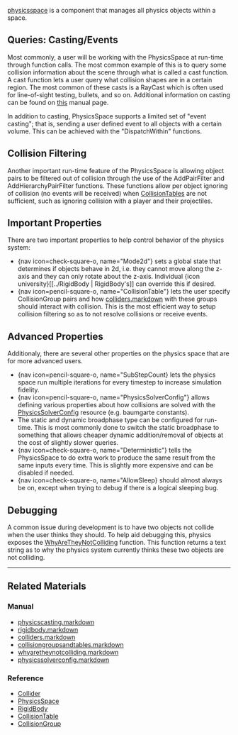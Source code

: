 [physicsspace](https://github.com/ZilchEngine/ZilchDocs/blob/master/code_reference/class_reference/physicsspace.markdown) is a component that manages all physics objects within a space.

 ##  Queries: Casting/Events
Most commonly, a user will be working with the PhysicsSpace at run-time through function calls. The most common example of this is to query some collision information about the scene through what is called a cast function. A cast function lets a user query what collision shapes are in a certain region. The most common of these casts is a RayCast which is often used for line-of-sight testing, bullets, and so on. Additional information on casting can be found on [this](https://github.com/ZilchEngine/ZilchDocs/blob/master/zero_editor_documentation/zeromanual/physics/physicscasting.markdown) manual page.

In addition to casting, PhysicsSpace supports a limited set of "event casting"; that is, sending a user defined event to all objects with a certain volume. This can be achieved with the "DispatchWithin" functions.

 ##  Collision Filtering
Another important run-time feature of the PhysicsSpace is allowing object pairs to be filtered out of collision through the use of the AddPairFilter and AddHierarchyPairFilter functions. These functions allow per object ignoring of collision (no events will be received) when [CollisionTables](https://github.com/ZilchEngine/ZilchDocs/blob/master/zero_editor_documentation/zeromanual/physics/collisionoverview/collisiongroupsandtables.markdown) are not sufficient, such as ignoring collision with a player and their projectiles.

 ##  Important Properties
There are two important properties to help control behavior of the physics system:
  - {nav icon=check-square-o, name="Mode2d"} sets a global state that determines if objects behave in 2d, i.e. they cannot move along the z-axis and they can only rotate about the z-axis. Individual {icon university}[[../RigidBody | RigidBody's]] can override this if desired.
  - {nav icon=pencil-square-o, name="CollisionTable"} lets the user specify CollisionGroup pairs and how [colliders.markdown](https://github.com/ZilchEngine/ZilchDocs/blob/master/zero_editor_documentation/zeromanual/physics/colliders.markdown) with these groups should interact with collision. This is the most efficient way to setup collision filtering so as to not resolve collisions or receive events.
 
 ##  Advanced Properties
Additionaly, there are several other properties on the physics space that are for more advanced users.
  - {nav icon=pencil-square-o, name="SubStepCount} lets the physics space run multiple iterations for every timestep to increase simulation fidelity.
  - {nav icon=pencil-square-o, name="PhysicsSolverConfig"} allows defining various properties about how collisions are solved with the [PhysicsSolverConfig](https://github.com/ZilchEngine/ZilchDocs/blob/master/zero_editor_documentation/zeromanual/physics/physicssolverconfig.markdown) resource (e.g. baumgarte constants).
  - The static and dynamic broadphase type can be configured for run-time. This is most commonly done to switch the static broadphase to something that allows cheaper dynamic addition/removal of objects at the cost of slightly slower queries.
  - {nav icon=check-square-o, name="Deterministic"} tells the PhysicsSpace to do extra work to produce the same result from the same inputs every time. This is slightly more expensive and can be disabled if needed.
  - {nav icon=check-square-o, name="AllowSleep} should almost always be on, except when trying to debug if there is a logical sleeping bug.
  
 ##  Debugging
A common issue during development is to have two objects not collide when the user thinks they should. To help aid debugging this, physics exposes the [WhyAreTheyNotColliding](https://github.com/ZilchEngine/ZilchDocs/blob/master/zero_editor_documentation/zeromanual/physics/physicstroubleshooting/whyaretheynotcolliding.markdown) function. This function returns a text string as to why the physics system currently thinks these two objects are not colliding.

---

 ##  Related Materials
 ###  Manual
 - [physicscasting.markdown](https://github.com/ZilchEngine/ZilchDocs/blob/master/zero_editor_documentation/zeromanual/physics/physicscasting.markdown)
 - [rigidbody.markdown](https://github.com/ZilchEngine/ZilchDocs/blob/master/zero_editor_documentation/zeromanual/physics/rigidbody.markdown)
 - [colliders.markdown](https://github.com/ZilchEngine/ZilchDocs/blob/master/zero_editor_documentation/zeromanual/physics/colliders.markdown)
 - [collisiongroupsandtables.markdown](https://github.com/ZilchEngine/ZilchDocs/blob/master/zero_editor_documentation/zeromanual/physics/collisionoverview/collisiongroupsandtables.markdown)
 - [whyaretheynotcolliding.markdown](https://github.com/ZilchEngine/ZilchDocs/blob/master/zero_editor_documentation/zeromanual/physics/physicstroubleshooting/whyaretheynotcolliding.markdown)
 - [physicssolverconfig.markdown](https://github.com/ZilchEngine/ZilchDocs/blob/master/zero_editor_documentation/zeromanual/physics/physicssolverconfig.markdown)

 ###  Reference
 - [Collider](https://github.com/ZilchEngine/ZilchDocs/blob/master/code_reference/class_reference/collider.markdown)
 - [PhysicsSpace](https://github.com/ZilchEngine/ZilchDocs/blob/master/code_reference/class_reference/physicsspace.markdown)
 - [RigidBody](https://github.com/ZilchEngine/ZilchDocs/blob/master/code_reference/class_reference/rigidbody.markdown)
 - [CollisionTable](https://github.com/ZilchEngine/ZilchDocs/blob/master/code_reference/class_reference/collisiontable.markdown)
 - [CollisionGroup](https://github.com/ZilchEngine/ZilchDocs/blob/master/code_reference/class_reference/collisiongroup.markdown) 

 